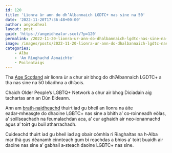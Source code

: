 ```yaml
---
id: 120
title: 'Lìonra ùr ann do dh’Albannaich LGDTC+ nas sìne na 50'
date: '2022-11-20T17:36:48+00:00'
author: angeidheal
layout: post
guid: 'https://angeidhealur.scot/?p=120'
permalink: /2022-11-20-lionra-ur-ann-do-dhalbannaich-lgdtc-nas-sine-na-50/
image: /images/posts/2022-11-20-lionra-ur-ann-do-dhalbannaich-lgdtc-nas-sine-na-50.webp
categories:
    - Alba
    - 'An Rìoghachd Aonaichte'
    - Poileataigs
---
```


Tha [Age Scotland](https://www.ageuk.org.uk/scotland/) air lìonra ùr a chur air bhog do dh’Albannaich LGDTC+ a tha nas sìne na 50 bliadhna a dh’aois.

Chaidh Older People’s LGBTQ+ Network a chur air bhog Diciadain aig tachartas ann an Dùn Èideann.

Ann am [brath‑naidheachd](https://www.ageuk.org.uk/scotland/latest-news/2022/november/age-scotland-launches-older-peoples-lgbtq-network/) thuirt iad gu bheil an lìonra na àite eadar‑mheasgte do dhaoine LGBTC+ nas sìne a bhith a’ co‑roinneadh eòlas, a’ soillseachadh na feumalachdan aca, a’ cur aghaidh air neo‑ionannachd agus a’ toirt gu buil atharrachadh.

Cuideachd thuirt iad gu bheil iad ag obair còmhla ri Riaghaltas na h‑Alba mar thà gus dèanamh cinnteach gum bi reachdas a bhios a’ toirt buaidh air daoine nas sìne a’ gabhail a‑steach daoine LGBTC+ nas sìne.

